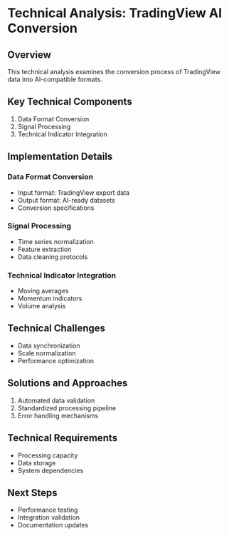# Technical Analysis: TradingView AI Conversion

## Overview
This technical analysis examines the conversion process of TradingView data into AI-compatible formats.

## Key Technical Components
1. Data Format Conversion
2. Signal Processing
3. Technical Indicator Integration

## Implementation Details
### Data Format Conversion
- Input format: TradingView export data
- Output format: AI-ready datasets
- Conversion specifications

### Signal Processing
- Time series normalization
- Feature extraction
- Data cleaning protocols

### Technical Indicator Integration
- Moving averages
- Momentum indicators
- Volume analysis

## Technical Challenges
- Data synchronization
- Scale normalization
- Performance optimization

## Solutions and Approaches
1. Automated data validation
2. Standardized processing pipeline
3. Error handling mechanisms

## Technical Requirements
- Processing capacity
- Data storage
- System dependencies

## Next Steps
- Performance testing
- Integration validation
- Documentation updates